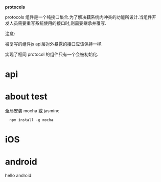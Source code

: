 
**protocols**

protocols 组件是一个纯接口集合.为了解决藕系统内冲突的功能所设计.当组件开发人员需要重写系统使用的接口时,则需要继承并覆写.

注意:

被复写的组件js api层对外暴露的接口应该保持一样.

实现了相同 protocol 的组件只有一个会被初始化.

# api

# about test 
全局安装 mocha  或 jasmine
``` js
  npm install -g mocha
``` 


# iOS


# android
hello android


